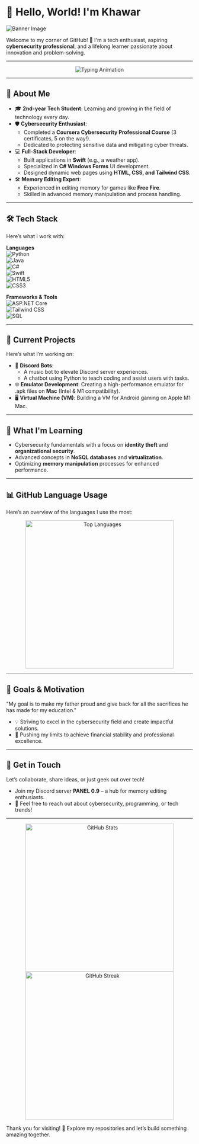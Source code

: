 # 👋 Hello, World! I'm Khawar  

![Banner Image](https://source.unsplash.com/1200x400/?cybersecurity,technology,developer)

Welcome to my corner of GitHub! 🚀 I'm a tech enthusiast, aspiring **cybersecurity professional**, and a lifelong learner passionate about innovation and problem-solving.  

---

<div align="center">  
  <img src="https://readme-typing-svg.demolab.com?font=Fira+Code&weight=500&size=24&pause=1000&center=true&vCenter=true&width=435&lines=Cybersecurity+Enthusiast;Full-Stack+Developer;Memory+Editing+Expert;Tech+Lover+%26+Problem+Solver" alt="Typing Animation" />
</div>  

---

## 🎯 **About Me**  
- 🎓 **2nd-year Tech Student**: Learning and growing in the field of technology every day.  
- 🛡️ **Cybersecurity Enthusiast**:  
  - Completed a **Coursera Cybersecurity Professional Course** (3 certificates, 5 on the way!).  
  - Dedicated to protecting sensitive data and mitigating cyber threats.  
- 💻 **Full-Stack Developer**:  
  - Built applications in **Swift** (e.g., a weather app).  
  - Specialized in **C# Windows Forms** UI development.  
  - Designed dynamic web pages using **HTML, CSS, and Tailwind CSS**.  
- 🛠️ **Memory Editing Expert**:  
  - Experienced in editing memory for games like **Free Fire**.  
  - Skilled in advanced memory manipulation and process handling.  

---

## 🛠️ **Tech Stack**  
Here’s what I work with:  

**Languages**  
![Python](https://img.shields.io/badge/-Python-3776AB?style=flat&logo=python&logoColor=white)  
![Java](https://img.shields.io/badge/-Java-007396?style=flat&logo=java&logoColor=white)  
![C#](https://img.shields.io/badge/-C%23-239120?style=flat&logo=csharp&logoColor=white)  
![Swift](https://img.shields.io/badge/-Swift-FA7343?style=flat&logo=swift&logoColor=white)  
![HTML5](https://img.shields.io/badge/-HTML5-E34F26?style=flat&logo=html5&logoColor=white)  
![CSS3](https://img.shields.io/badge/-CSS3-1572B6?style=flat&logo=css3&logoColor=white)  

**Frameworks & Tools**  
![ASP.NET Core](https://img.shields.io/badge/-ASP.NET%20Core-512BD4?style=flat&logo=dotnet&logoColor=white)  
![Tailwind CSS](https://img.shields.io/badge/-Tailwind%20CSS-06B6D4?style=flat&logo=tailwindcss&logoColor=white)  
![SQL](https://img.shields.io/badge/-SQL-4479A1?style=flat&logo=mysql&logoColor=white)  

---

## 🚀 **Current Projects**  
Here’s what I’m working on:  
- 🤖 **Discord Bots**:  
  - A music bot to elevate Discord server experiences.  
  - A chatbot using Python to teach coding and assist users with tasks.  
- 🌐 **Emulator Development**: Creating a high-performance emulator for .apk files on **Mac** (Intel & M1 compatibility).  
- 🖥️ **Virtual Machine (VM)**: Building a VM for Android gaming on Apple M1 Mac.  

---

## 🌱 **What I'm Learning**  
- Cybersecurity fundamentals with a focus on **identity theft** and **organizational security**.  
- Advanced concepts in **NoSQL databases** and **virtualization**.  
- Optimizing **memory manipulation** processes for enhanced performance.  

---

## 📊 **GitHub Language Usage**  
Here’s an overview of the languages I use the most:  
<div align="center">  
  <img src="https://github-readme-stats.vercel.app/api/top-langs/?username=khawarahemad&layout=compact&theme=radical" alt="Top Languages" width="400" />
</div>  

---

## 🎯 **Goals & Motivation**  
"My goal is to make my father proud and give back for all the sacrifices he has made for my education."  
- 💡 Striving to excel in the cybersecurity field and create impactful solutions.  
- 💪 Pushing my limits to achieve financial stability and professional excellence.  

---

## 📌 **Get in Touch**  
Let’s collaborate, share ideas, or just geek out over tech!  
- Join my Discord server **PANEL 0.9** – a hub for memory editing enthusiasts.  
- 💬 Feel free to reach out about cybersecurity, programming, or tech trends!  

---

<div align="center">  
  <img src="https://github-readme-stats.vercel.app/api?username=khawarahemad&show_icons=true&theme=radical" alt="GitHub Stats" width="400" />  
  <img src="https://github-readme-streak-stats.herokuapp.com/?user=khawarahemad&theme=radical" alt="GitHub Streak" width="400" />  
</div>  

Thank you for visiting! 🌟 Explore my repositories and let’s build something amazing together.  
